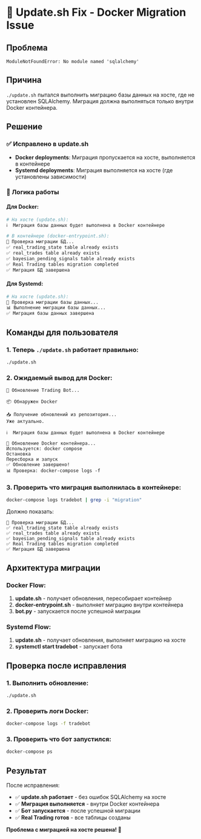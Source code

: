 # 🔧 Update.sh Fix - Docker Migration Issue

## Проблема
```
ModuleNotFoundError: No module named 'sqlalchemy'
```

## Причина
`./update.sh` пытался выполнить миграцию базы данных на хосте, где не установлен SQLAlchemy. Миграция должна выполняться только внутри Docker контейнера.

## Решение

### ✅ Исправлено в update.sh
- **Docker deployments**: Миграция пропускается на хосте, выполняется в контейнере
- **Systemd deployments**: Миграция выполняется на хосте (где установлены зависимости)

### 🔄 Логика работы

#### Для Docker:
```bash
# На хосте (update.sh):
ℹ️  Миграция базы данных будет выполнена в Docker контейнере

# В контейнере (docker-entrypoint.sh):
🔄 Проверка миграции БД...
✅ real_trading_state table already exists
✅ real_trades table already exists  
✅ bayesian_pending_signals table already exists
✅ Real Trading tables migration completed
✅ Миграция БД завершена
```

#### Для Systemd:
```bash
# На хосте (update.sh):
🔄 Проверка миграции базы данных...
📊 Выполнение миграции базы данных...
✅ Миграция базы данных завершена
```

## Команды для пользователя

### 1. Теперь `./update.sh` работает правильно:
```bash
./update.sh
```

### 2. Ожидаемый вывод для Docker:
```
🔄 Обновление Trading Bot...

📦 Обнаружен Docker

📥 Получение обновлений из репозитория...
Уже актуально.

ℹ️  Миграция базы данных будет выполнена в Docker контейнере

🐳 Обновление Docker контейнера...
Используется: docker compose
Остановка
Пересборка и запуск
✅ Обновление завершено!
📊 Проверка: docker-compose logs -f
```

### 3. Проверить что миграция выполнилась в контейнере:
```bash
docker-compose logs tradebot | grep -i "migration"
```

Должно показать:
```
🔄 Проверка миграции БД...
✅ real_trading_state table already exists
✅ real_trades table already exists  
✅ bayesian_pending_signals table already exists
✅ Real Trading tables migration completed
✅ Миграция БД завершена
```

## Архитектура миграции

### Docker Flow:
1. **update.sh** - получает обновления, пересобирает контейнер
2. **docker-entrypoint.sh** - выполняет миграцию внутри контейнера
3. **bot.py** - запускается после успешной миграции

### Systemd Flow:
1. **update.sh** - получает обновления, выполняет миграцию на хосте
2. **systemctl start tradebot** - запускает бота

## Проверка после исправления

### 1. Выполнить обновление:
```bash
./update.sh
```

### 2. Проверить логи Docker:
```bash
docker-compose logs -f tradebot
```

### 3. Проверить что бот запустился:
```bash
docker-compose ps
```

## Результат

После исправления:
- ✅ **update.sh работает** - без ошибок SQLAlchemy на хосте
- ✅ **Миграция выполняется** - внутри Docker контейнера
- ✅ **Бот запускается** - после успешной миграции
- ✅ **Real Trading готов** - все таблицы созданы

**Проблема с миграцией на хосте решена! 🚀**

